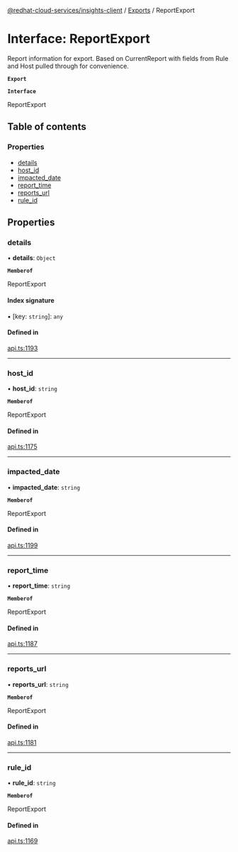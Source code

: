 [@redhat-cloud-services/insights-client](../README.md) / [Exports](../modules.md) / ReportExport

# Interface: ReportExport

Report information for export.  Based on CurrentReport with fields from Rule and Host pulled through for convenience.

**`Export`**

**`Interface`**

ReportExport

## Table of contents

### Properties

- [details](ReportExport.md#details)
- [host\_id](ReportExport.md#host_id)
- [impacted\_date](ReportExport.md#impacted_date)
- [report\_time](ReportExport.md#report_time)
- [reports\_url](ReportExport.md#reports_url)
- [rule\_id](ReportExport.md#rule_id)

## Properties

### details

• **details**: `Object`

**`Memberof`**

ReportExport

#### Index signature

▪ [key: `string`]: `any`

#### Defined in

[api.ts:1193](https://github.com/RedHatInsights/javascript-clients/blob/master/packages/insights/api.ts#L1193)

___

### host\_id

• **host\_id**: `string`

**`Memberof`**

ReportExport

#### Defined in

[api.ts:1175](https://github.com/RedHatInsights/javascript-clients/blob/master/packages/insights/api.ts#L1175)

___

### impacted\_date

• **impacted\_date**: `string`

**`Memberof`**

ReportExport

#### Defined in

[api.ts:1199](https://github.com/RedHatInsights/javascript-clients/blob/master/packages/insights/api.ts#L1199)

___

### report\_time

• **report\_time**: `string`

**`Memberof`**

ReportExport

#### Defined in

[api.ts:1187](https://github.com/RedHatInsights/javascript-clients/blob/master/packages/insights/api.ts#L1187)

___

### reports\_url

• **reports\_url**: `string`

**`Memberof`**

ReportExport

#### Defined in

[api.ts:1181](https://github.com/RedHatInsights/javascript-clients/blob/master/packages/insights/api.ts#L1181)

___

### rule\_id

• **rule\_id**: `string`

**`Memberof`**

ReportExport

#### Defined in

[api.ts:1169](https://github.com/RedHatInsights/javascript-clients/blob/master/packages/insights/api.ts#L1169)
